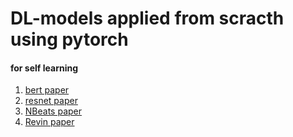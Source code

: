 # DL-models applied from scracth using pytorch 
#### for self learning
1. [bert paper](https://arxiv.org/pdf/1810.04805.pdf)
2. [resnet paper](https://arxiv.org/pdf/1512.03385.pdf)
3. [NBeats paper](https://arxiv.org/pdf/1905.10437.pdf)
4. [Revin paper](https://openreview.net/pdf?id=cGDAkQo1C0p)
